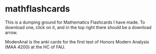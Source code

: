 # mathflashcards

This is a dumping ground for Mathematics Flashcards I have made. To download one, click on it, and in the top right there should be a download arrow.

ModenAnal is the anki cards for the first test of Honors Modern Analysis (MAA 4200) at the HC of FAU.
